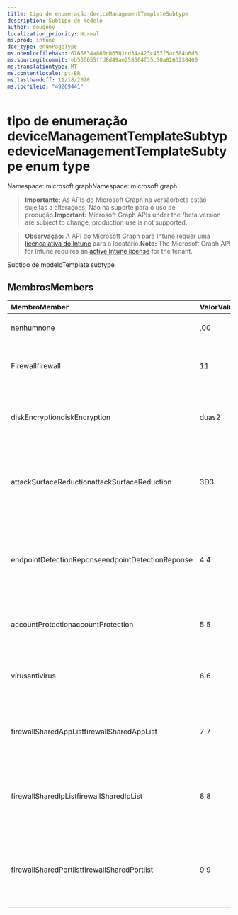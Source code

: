 ```yaml
---
title: tipo de enumeração deviceManagementTemplateSubtype
description: Subtipo de modelo
author: dougeby
localization_priority: Normal
ms.prod: intune
doc_type: enumPageType
ms.openlocfilehash: 6766834a860d06501cd34a423c457f5ac584b6d3
ms.sourcegitcommit: eb536655ffd8d49ae258664f35c50a8263238400
ms.translationtype: MT
ms.contentlocale: pt-BR
ms.lasthandoff: 11/18/2020
ms.locfileid: "49209441"
---
```

# <a name="devicemanagementtemplatesubtype-enum-type"></a><span data-ttu-id="f39cc-103">tipo de enumeração deviceManagementTemplateSubtype</span><span class="sxs-lookup"><span data-stu-id="f39cc-103">deviceManagementTemplateSubtype enum type</span></span>

<span data-ttu-id="f39cc-104">Namespace: microsoft.graph</span><span class="sxs-lookup"><span data-stu-id="f39cc-104">Namespace: microsoft.graph</span></span>

> <span data-ttu-id="f39cc-105">**Importante:** As APIs do Microsoft Graph na versão/beta estão sujeitas a alterações; Não há suporte para o uso de produção.</span><span class="sxs-lookup"><span data-stu-id="f39cc-105">**Important:** Microsoft Graph APIs under the /beta version are subject to change; production use is not supported.</span></span>

> <span data-ttu-id="f39cc-106">**Observação:** A API do Microsoft Graph para Intune requer uma [licença ativa do Intune](https://go.microsoft.com/fwlink/?linkid=839381) para o locatário.</span><span class="sxs-lookup"><span data-stu-id="f39cc-106">**Note:** The Microsoft Graph API for Intune requires an [active Intune license](https://go.microsoft.com/fwlink/?linkid=839381) for the tenant.</span></span>

<span data-ttu-id="f39cc-107">Subtipo de modelo</span><span class="sxs-lookup"><span data-stu-id="f39cc-107">Template subtype</span></span>

## <a name="members"></a><span data-ttu-id="f39cc-108">Membros</span><span class="sxs-lookup"><span data-stu-id="f39cc-108">Members</span></span>
|<span data-ttu-id="f39cc-109">Membro</span><span class="sxs-lookup"><span data-stu-id="f39cc-109">Member</span></span>|<span data-ttu-id="f39cc-110">Valor</span><span class="sxs-lookup"><span data-stu-id="f39cc-110">Value</span></span>|<span data-ttu-id="f39cc-111">Descrição</span><span class="sxs-lookup"><span data-stu-id="f39cc-111">Description</span></span>|
|:---|:---|:---|
|<span data-ttu-id="f39cc-112">nenhum</span><span class="sxs-lookup"><span data-stu-id="f39cc-112">none</span></span>|<span data-ttu-id="f39cc-113">,0</span><span class="sxs-lookup"><span data-stu-id="f39cc-113">0</span></span>|<span data-ttu-id="f39cc-114">O modelo não tem subtipo</span><span class="sxs-lookup"><span data-stu-id="f39cc-114">Template has no subtype</span></span>|
|<span data-ttu-id="f39cc-115">Firewall</span><span class="sxs-lookup"><span data-stu-id="f39cc-115">firewall</span></span>|<span data-ttu-id="f39cc-116">1</span><span class="sxs-lookup"><span data-stu-id="f39cc-116">1</span></span>|<span data-ttu-id="f39cc-117">Subtipo de firewall de segurança do Endpoint</span><span class="sxs-lookup"><span data-stu-id="f39cc-117">Endpoint security firewall subtype</span></span>|
|<span data-ttu-id="f39cc-118">diskEncryption</span><span class="sxs-lookup"><span data-stu-id="f39cc-118">diskEncryption</span></span>|<span data-ttu-id="f39cc-119">duas</span><span class="sxs-lookup"><span data-stu-id="f39cc-119">2</span></span>|<span data-ttu-id="f39cc-120">Subtipo de criptografia de disco do Endpoint Security</span><span class="sxs-lookup"><span data-stu-id="f39cc-120">Endpoint security disk encryption subtype</span></span>|
|<span data-ttu-id="f39cc-121">attackSurfaceReduction</span><span class="sxs-lookup"><span data-stu-id="f39cc-121">attackSurfaceReduction</span></span>|<span data-ttu-id="f39cc-122">3D</span><span class="sxs-lookup"><span data-stu-id="f39cc-122">3</span></span>|<span data-ttu-id="f39cc-123">Subtipo de redução da superfície de ataque de segurança de pontos de extremidade</span><span class="sxs-lookup"><span data-stu-id="f39cc-123">Endpoint security attack surface reduction subtype</span></span>|
|<span data-ttu-id="f39cc-124">endpointDetectionReponse</span><span class="sxs-lookup"><span data-stu-id="f39cc-124">endpointDetectionReponse</span></span>|<span data-ttu-id="f39cc-125">4 </span><span class="sxs-lookup"><span data-stu-id="f39cc-125">4</span></span>|<span data-ttu-id="f39cc-126">Detecção de ponto de extremidade de segurança e subtipo de resposta do Endpoint Security</span><span class="sxs-lookup"><span data-stu-id="f39cc-126">Endpoint security endpoint detection and response subtype</span></span>|
|<span data-ttu-id="f39cc-127">accountProtection</span><span class="sxs-lookup"><span data-stu-id="f39cc-127">accountProtection</span></span>|<span data-ttu-id="f39cc-128">5 </span><span class="sxs-lookup"><span data-stu-id="f39cc-128">5</span></span>|<span data-ttu-id="f39cc-129">Subtipo de proteção da conta do Endpoint Security</span><span class="sxs-lookup"><span data-stu-id="f39cc-129">Endpoint security account protection subtype</span></span>|
|<span data-ttu-id="f39cc-130">vírus</span><span class="sxs-lookup"><span data-stu-id="f39cc-130">antivirus</span></span>|<span data-ttu-id="f39cc-131">6 </span><span class="sxs-lookup"><span data-stu-id="f39cc-131">6</span></span>|<span data-ttu-id="f39cc-132">Subtipo Anitivirus de segurança de ponto de extremidade</span><span class="sxs-lookup"><span data-stu-id="f39cc-132">Endpoint security anitivirus subtype</span></span>|
|<span data-ttu-id="f39cc-133">firewallSharedAppList</span><span class="sxs-lookup"><span data-stu-id="f39cc-133">firewallSharedAppList</span></span>|<span data-ttu-id="f39cc-134">7 </span><span class="sxs-lookup"><span data-stu-id="f39cc-134">7</span></span>|<span data-ttu-id="f39cc-135">Subtipo de aplicativo compartilhado do Endpoint Security firewall</span><span class="sxs-lookup"><span data-stu-id="f39cc-135">Endpoint security firewall shared app subtype</span></span>|
|<span data-ttu-id="f39cc-136">firewallSharedIpList</span><span class="sxs-lookup"><span data-stu-id="f39cc-136">firewallSharedIpList</span></span>|<span data-ttu-id="f39cc-137">8 </span><span class="sxs-lookup"><span data-stu-id="f39cc-137">8</span></span>|<span data-ttu-id="f39cc-138">Subtipo de lista de intervalos de IP compartilhado do firewall do Endpoint Security</span><span class="sxs-lookup"><span data-stu-id="f39cc-138">Endpoint security firewall shared ip range list subtype</span></span>|
|<span data-ttu-id="f39cc-139">firewallSharedPortlist</span><span class="sxs-lookup"><span data-stu-id="f39cc-139">firewallSharedPortlist</span></span>|<span data-ttu-id="f39cc-140">9 </span><span class="sxs-lookup"><span data-stu-id="f39cc-140">9</span></span>|<span data-ttu-id="f39cc-141">Subtipo de lista de intervalos de porta compartilhada do firewall do Endpoint Security</span><span class="sxs-lookup"><span data-stu-id="f39cc-141">Endpoint security firewall shared port range list subtype</span></span>|




